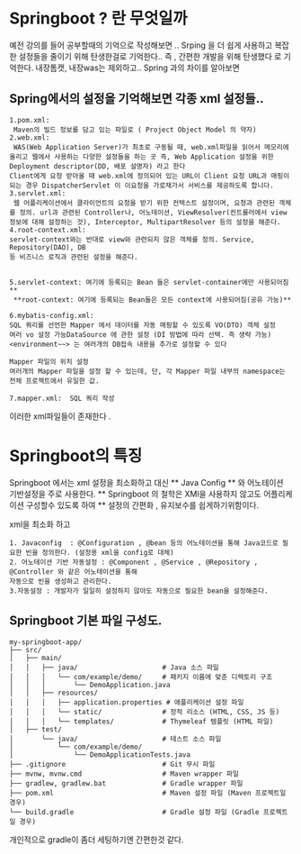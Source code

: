 # Springboot ? 란 무엇일까

예전 강의를 들어 공부할때의 기억으로 작성해보면 ..  Srping  을  더 쉽게 사용하고 복잡한 설정들을 줄이기 위해 탄생한걸로 기억한다..
즉 , 간편한 개발을 위해 탄생했다 로 기억한다. 내장톰캣, 내장was는 제외하고.. Spring 과의 차이를 알아보면


## Spring에서의 설정을 기억해보면  각종 xml 설정들..

```
1.pom.xml:
 Maven의 빌드 정보를 담고 있는 파일로 ( Project Object Model 의 약자)
2.web.xml:
 WAS(Web Application Server)가 최초로 구동될 때, web.xml파일을 읽어서 메모리에 올리고 웹에서 사용하는 다양한 설정들을 하는 곳 즉, Web Application 설정을 위한 Deployment descriptor(DD, 배포 설명자) 라고 한다
Client에게 요청 받아올 때 web.xml에 정의되어 있는 URL이 Client 요청 URL과 매핑이 되는 경우 DispatcherServlet 이 이요청을 가로채가서 서비스를 제공하도록 합니다.
3.servlet.xml:
 웹 어플리케이션에서 클라이언트의 요청을 받기 위한 컨텍스트 설정이며, 요청과 관련된 객체를 정의. url과 관련된 Controller나, 어노테이션, ViewResolver(컨트롤러에서 view정보에 대해 설정하는 것), Interceptor, MultipartResolver 등의 설정을 해준다.
4.root-context.xml:
servlet-context와는 반대로 view와 관련되지 않은 객체를 정의. Service, Repository(DAO), DB
등 비즈니스 로직과 관련된 설정을 해준다.


5.servlet-context: 여기에 등록되는 Bean 들은 servlet-container에만 사용되어짐 **
 **root-context: 여기에 등록되는 Bean들은 모든 context에 사용되어짐(공유 가능)** 

6.mybatis-config.xml:
SQL 쿼리를 선언한 Mapper 에서 데이터를 자동 매핑할 수 있도록 VO(DTO) 객체 설정
여러 vo 설정 가능DataSource 에 관한 설정 (DI 방법에 따라 선택. 즉 생략 가능)
<environment~~> 는 여러개의 DB접속 내용을 추가로 설정할 수 있다

Mapper 파일의 위치 설정
여러개의 Mapper 파일을 설정 할 수 있는데, 단, 각 Mapper 파일 내부의 namespace는 전체 프로젝트에서 유일한 값.

7.mapper.xml:  SQL 쿼리 작성
```
이러한 xml파일들이 존재한다 .

# Springboot의 특징 

Springboot 에서는 xml 설정을 최소화하고 대신 ** Java Config ** 와 어노테이션 기반설정을 주로 사용한다.
** Springboot 의 철학은 XMl을 사용하지 않고도 어플리케이션 구성할수 있도록 하여 **   설정의 간편화 , 유지보수를 쉽게하기위함이다.

xml을 최소화 하고 
```
1. Javaconfig  : @Configuration , @bean 등의 어노테이션을 통해 Java코드로 필요한 빈을 정의한다. (설정용 xml을 config로 대체)
2. 어노테이션 기반 자동설정 : @Component , @Service , @Repository , @Controller 와 같은 어노테이션을 통해
자동으로 빈을 생성하고 관리한다.
3.자동설정 : 개발자가 일일히 설정하지 않아도 자동으로 필요한 bean을 설정해준다.
```



## Springboot 기본 파일 구성도.
```
my-springboot-app/
├── src/
│   ├── main/
│   │   ├── java/                     # Java 소스 파일
│   │   │   └── com/example/demo/     # 패키지 이름에 맞춘 디렉토리 구조
│   │   │       └── DemoApplication.java
│   │   ├── resources/
│   │   │   ├── application.properties # 애플리케이션 설정 파일
│   │   │   └── static/               # 정적 리소스 (HTML, CSS, JS 등)
│   │   │   └── templates/            # Thymeleaf 템플릿 (HTML 파일)
│   ├── test/
│       └── java/                     # 테스트 소스 파일
│           └── com/example/demo/
│               └── DemoApplicationTests.java
├── .gitignore                        # Git 무시 파일
├── mvnw, mvnw.cmd                    # Maven wrapper 파일
├── gradlew, gradlew.bat              # Gradle wrapper 파일
├── pom.xml                           # Maven 설정 파일 (Maven 프로젝트일 경우)
└── build.gradle                      # Gradle 설정 파일 (Gradle 프로젝트일 경우)
```

개인적으로  gradle이 좀더 세팅하기엔 간편한것 같다.





